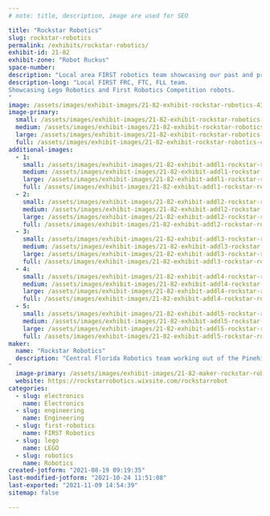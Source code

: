 ```yaml
---
# note: title, description, image are used for SEO

title: "Rockstar Robotics"
slug: rockstar-robotics
permalink: /exhibits/rockstar-robotics/
exhibit-id: 21-82
exhibit-zone: "Robot Ruckus"
space-number:
description: "Local area FIRST robotics team showcasing our past and present robotic endeavors.  "
description-long: "Local FIRST FRC, FTC, FLL team.
Showcasing Lego Robotics and First Robotics Competition robots.
"
image: /assets/images/exhibit-images/21-82-exhibit-rockstar-robotics-43-89607263-207580720592929-6690131338033628024-n-3744-large.jpg
image-primary: 
  small: /assets/images/exhibit-images/21-82-exhibit-rockstar-robotics-43-89607263-207580720592929-6690131338033628024-n-3744-small.jpg
  medium: /assets/images/exhibit-images/21-82-exhibit-rockstar-robotics-43-89607263-207580720592929-6690131338033628024-n-3744-medium.jpg
  large: /assets/images/exhibit-images/21-82-exhibit-rockstar-robotics-43-89607263-207580720592929-6690131338033628024-n-3744-large.jpg
  full: /assets/images/exhibit-images/21-82-exhibit-rockstar-robotics-43-89607263-207580720592929-6690131338033628024-n-3744-full.jpg
additional-images: 
  - 1:
    small: /assets/images/exhibit-images/21-82-exhibit-addl1-rockstar-robotics-screenshot-20210821-135250-chrome-small.jpg
    medium: /assets/images/exhibit-images/21-82-exhibit-addl1-rockstar-robotics-screenshot-20210821-135250-chrome-medium.jpg
    large: /assets/images/exhibit-images/21-82-exhibit-addl1-rockstar-robotics-screenshot-20210821-135250-chrome-large.jpg
    full: /assets/images/exhibit-images/21-82-exhibit-addl1-rockstar-robotics-screenshot-20210821-135250-chrome-full.jpg
  - 2:
    small: /assets/images/exhibit-images/21-82-exhibit-addl2-rockstar-robotics-screenshot-20210821-135325-chrome-small.jpg
    medium: /assets/images/exhibit-images/21-82-exhibit-addl2-rockstar-robotics-screenshot-20210821-135325-chrome-medium.jpg
    large: /assets/images/exhibit-images/21-82-exhibit-addl2-rockstar-robotics-screenshot-20210821-135325-chrome-large.jpg
    full: /assets/images/exhibit-images/21-82-exhibit-addl2-rockstar-robotics-screenshot-20210821-135325-chrome-full.jpg
  - 3:
    small: /assets/images/exhibit-images/21-82-exhibit-addl3-rockstar-robotics-screenshot-20210821-135404-chrome-small.jpg
    medium: /assets/images/exhibit-images/21-82-exhibit-addl3-rockstar-robotics-screenshot-20210821-135404-chrome-medium.jpg
    large: /assets/images/exhibit-images/21-82-exhibit-addl3-rockstar-robotics-screenshot-20210821-135404-chrome-large.jpg
    full: /assets/images/exhibit-images/21-82-exhibit-addl3-rockstar-robotics-screenshot-20210821-135404-chrome-full.jpg
  - 4:
    small: /assets/images/exhibit-images/21-82-exhibit-addl4-rockstar-robotics-screenshot-20210821-135741-chrome-small.jpg
    medium: /assets/images/exhibit-images/21-82-exhibit-addl4-rockstar-robotics-screenshot-20210821-135741-chrome-medium.jpg
    large: /assets/images/exhibit-images/21-82-exhibit-addl4-rockstar-robotics-screenshot-20210821-135741-chrome-large.jpg
    full: /assets/images/exhibit-images/21-82-exhibit-addl4-rockstar-robotics-screenshot-20210821-135741-chrome-full.jpg
  - 5:
    small: /assets/images/exhibit-images/21-82-exhibit-addl5-rockstar-robotics-screenshot-20210821-135836-chrome-small.jpg
    medium: /assets/images/exhibit-images/21-82-exhibit-addl5-rockstar-robotics-screenshot-20210821-135836-chrome-medium.jpg
    large: /assets/images/exhibit-images/21-82-exhibit-addl5-rockstar-robotics-screenshot-20210821-135836-chrome-large.jpg
    full: /assets/images/exhibit-images/21-82-exhibit-addl5-rockstar-robotics-screenshot-20210821-135836-chrome-full.jpg
maker: 
  name: "Rockstar Robotics"
  description: "Central Florida Robotics team working out of the Pinehills Boys and Girls Club.
"
  image-primary: /assets/images/exhibit-images/21-82-maker-rockstar-robotics-screenshot-20210821-135448-chrome-medium.jpg
  website: https://rockstarrobotics.wixsite.com/rockstarrobot
categories: 
  - slug: electronics
    name: Electronics
  - slug: engineering
    name: Engineering
  - slug: first-robotics
    name: FIRST Robotics
  - slug: lego
    name: LEGO
  - slug: robotics
    name: Robotics
created-jotform: "2021-08-19 09:19:35"
last-modified-jotform: "2021-10-24 11:51:08"
last-exported: "2021-11-09 14:54:39"
sitemap: false

---
```


